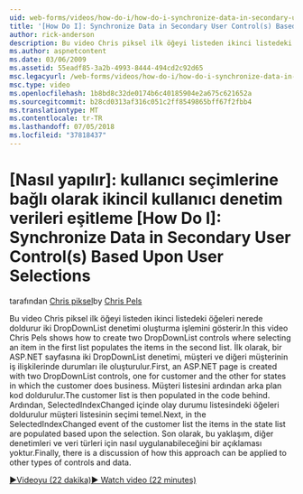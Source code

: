 ```yaml
---
uid: web-forms/videos/how-do-i/how-do-i-synchronize-data-in-secondary-user-controls-based-upon-user-selections
title: '[How Do I]: Synchronize Data in Secondary User Control(s) Based Upon User Selections | Microsoft Docs'
author: rick-anderson
description: Bu video Chris piksel ilk öğeyi listeden ikinci listedeki öğeleri nerede doldurur iki DropDownList denetimi oluşturma işlemini gösterir. Firs...
ms.author: aspnetcontent
ms.date: 03/06/2009
ms.assetid: 55eadf85-3a2b-4993-8444-494cd2c92d65
msc.legacyurl: /web-forms/videos/how-do-i/how-do-i-synchronize-data-in-secondary-user-controls-based-upon-user-selections
msc.type: video
ms.openlocfilehash: 1b8bd8c32de0174b6c40185904e2a675c621652a
ms.sourcegitcommit: b28cd0313af316c051c2ff8549865bff67f2fbb4
ms.translationtype: MT
ms.contentlocale: tr-TR
ms.lasthandoff: 07/05/2018
ms.locfileid: "37818437"
---
```

<a name="how-do-i-synchronize-data-in-secondary-user-controls-based-upon-user-selections"></a>[Nasıl yapılır]: kullanıcı seçimlerine bağlı olarak ikincil kullanıcı denetim verileri eşitleme
[How Do I]: Synchronize Data in Secondary User Control(s) Based Upon User Selections
====================
<span data-ttu-id="8e7b1-104">tarafından [Chris piksel](https://twitter.com/chrispels)</span><span class="sxs-lookup"><span data-stu-id="8e7b1-104">by [Chris Pels](https://twitter.com/chrispels)</span></span>

<span data-ttu-id="8e7b1-105">Bu video Chris piksel ilk öğeyi listeden ikinci listedeki öğeleri nerede doldurur iki DropDownList denetimi oluşturma işlemini gösterir.</span><span class="sxs-lookup"><span data-stu-id="8e7b1-105">In this video Chris Pels shows how to create two DropDownList controls where selecting an item in the first list populates the items in the second list.</span></span> <span data-ttu-id="8e7b1-106">İlk olarak, bir ASP.NET sayfasına iki DropDownList denetimi, müşteri ve diğeri müşterinin iş ilişkilerinde durumları ile oluşturulur.</span><span class="sxs-lookup"><span data-stu-id="8e7b1-106">First, an ASP.NET page is created with two DropDownList controls, one for customer and the other for states in which the customer does business.</span></span> <span data-ttu-id="8e7b1-107">Müşteri listesini ardından arka plan kod doldurulur.</span><span class="sxs-lookup"><span data-stu-id="8e7b1-107">The customer list is then populated in the code behind.</span></span> <span data-ttu-id="8e7b1-108">Ardından, SelectedIndexChanged içinde olay durumu listesindeki öğeleri doldurulur müşteri listesinin seçimi temel.</span><span class="sxs-lookup"><span data-stu-id="8e7b1-108">Next, in the SelectedIndexChanged event of the customer list the items in the state list are populated based upon the selection.</span></span> <span data-ttu-id="8e7b1-109">Son olarak, bu yaklaşım, diğer denetimleri ve veri türleri için nasıl uygulanabileceğini bir açıklaması yoktur.</span><span class="sxs-lookup"><span data-stu-id="8e7b1-109">Finally, there is a discussion of how this approach can be applied to other types of controls and data.</span></span>

[<span data-ttu-id="8e7b1-110">&#9654;Videoyu (22 dakika)</span><span class="sxs-lookup"><span data-stu-id="8e7b1-110">&#9654; Watch video (22 minutes)</span></span>](https://channel9.msdn.com/Blogs/ASP-NET-Site-Videos/how-do-i-synchronize-data-in-secondary-user-controls-based-upon-user-selections)
